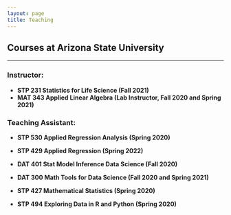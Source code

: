 ```yaml
---
layout: page
title: Teaching
---
```


## Courses at Arizona State University

------------------------------------------------------
### Instructor:

- **STP 231 Statistics for Life Science (Fall 2021)**
- **MAT 343 Applied Linear Algebra (Lab Instructor, Fall 2020 and Spring 2021)**

### Teaching Assistant:

- **STP 530 Applied Regression Analysis (Spring 2020)**

- **STP 429 Applied Regression (Spring 2022)**

- **DAT 401 Stat Model Inference Data Science (Fall 2020)** 

- **DAT 300 Math Tools for Data Science (Fall 2020 and Spring 2021)**

- **STP 427 Mathematical Statistics (Spring 2020)**

- **STP 494 Exploring Data in R and Python (Spring 2020)**

